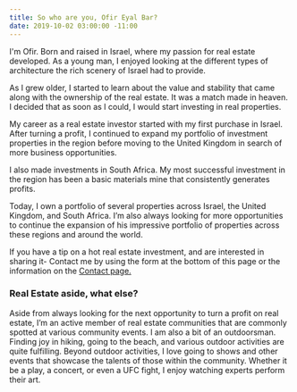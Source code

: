 ```yaml
---
title: So who are you, Ofir Eyal Bar?
date: 2019-10-02 03:00:00 -11:00
---
```



I'm Ofir. Born and raised in Israel, where my passion for real estate developed. As a young man, I enjoyed looking at the different types of architecture the rich scenery of Israel had to provide.

As I grew older, I started to learn about the value and stability that came along with the ownership of the real estate. It was a match made in heaven. I decided that as soon as I could, I would start investing in real properties.

My career as a real estate investor started with my first purchase in Israel. After turning a profit, I continued to expand my portfolio of investment properties in the region before moving to the United Kingdom in search of more business opportunities.

I also made investments in South Africa. My most successful investment in the region has been a basic materials mine that consistently generates profits.

Today, I own a portfolio of several properties across Israel, the United Kingdom, and South Africa. I’m also always looking for more opportunities to continue the expansion of his impressive portfolio of properties across these regions and around the world.

If you have a tip on a hot real estate investment, and are interested in sharing it- Contact me by using the form at the bottom of this page or the information on the [Contact page.](https://www.linkedin.com/in/ofir-eyal-bar-074307181/?originalSubdomain=uk)

### Real Estate aside, what else?

Aside from always looking for the next opportunity to turn a profit on real estate, I’m an active member of real estate communities that are commonly spotted at various community events.
I am also a bit of an outdoorsman. Finding joy in hiking, going to the beach, and various outdoor activities are quite fulfilling.
Beyond outdoor activities, I love going to shows and other events that showcase the talents of those within the community. Whether it be a play, a concert, or even a UFC fight, I enjoy watching experts perform their art.
